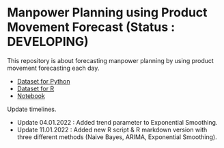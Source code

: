 # Manpower Planning using Product Movement Forecast (Status : DEVELOPING)

This repository is about forecasting manpower planning by using product movement forecasting each day.
- [Dataset for Python](https://github.com/dhykac/manpower_planning/blob/main/PRODUCTIVITY%20DESEMBER%202021.XLSX)
- [Dataset for R](https://github.com/dhykac/manpower_planning/blob/main/manpower_planning.R)
- [Notebook](https://github.com/dhykac/manpower_planning/blob/main/Manpower_Planning.ipynb)

Update timelines.
- Update 04.01.2022 : Added trend parameter to Exponential Smoothing.
- Update 11.01.2022 : Added new R script & R markdown version with three different methods (Naive Bayes, ARIMA, Exponential Smoothing).
